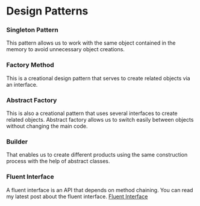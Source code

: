 # Design Patterns

### Singleton Pattern
This pattern allows us to work with the same object contained in the memory to avoid unnecessary object creations.

### Factory Method 
This is a creational design pattern that serves to create related objects via an interface. 

### Abstract Factory
This is also a  creational pattern that uses several interfaces to create related objects. Abstract factory allows us to switch easily between objects without changing the main code.

### Builder
That enables us to create different products using the same construction process with the help of abstract classes.

### Fluent Interface
A fluent interface is an API that depends on method chaining. You can read my latest post about the fluent interface.
[Fluent Interface](https://baristutakli.medium.com/fluent-interface-method-chaining-13dc3b6a81ff)